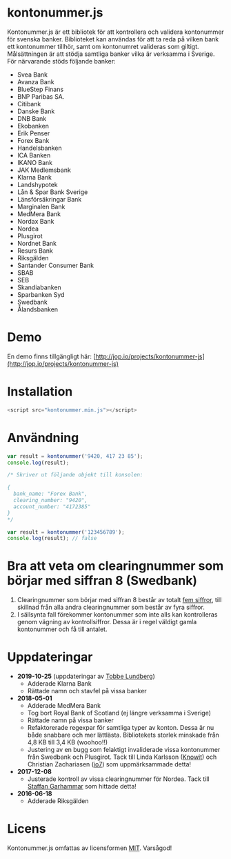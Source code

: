 # kontonummer.js
Kontonummer.js är ett bibliotek för att kontrollera och validera kontonummer för svenska banker. Biblioteket kan användas för att ta reda på vilken bank ett kontonummer tillhör, samt om kontonumret valideras som giltigt. Målsättningen är att stödja samtliga banker vilka är verksamma i Sverige. För närvarande stöds följande banker:
* Svea Bank
* Avanza Bank
* BlueStep Finans
* BNP Paribas SA.
* Citibank
* Danske Bank
* DNB Bank
* Ekobanken
* Erik Penser
* Forex Bank
* Handelsbanken
* ICA Banken
* IKANO Bank
* JAK Medlemsbank
* Klarna Bank
* Landshypotek
* Lån & Spar Bank Sverige
* Länsförsäkringar Bank
* Marginalen Bank
* MedMera Bank
* Nordax Bank
* Nordea
* Plusgirot
* Nordnet Bank
* Resurs Bank
* Riksgälden
* Santander Consumer Bank
* SBAB
* SEB
* Skandiabanken
* Sparbanken Syd
* Swedbank
* Ålandsbanken

# Demo
En demo finns tillgängligt här: [http://jop.io/projects/kontonummer-js](http://jop.io/projects/kontonummer-js)

# Installation
```javascript
<script src="kontonummer.min.js"></script>
```

# Användning
```javascript
var result = kontonummer('9420, 417 23 85');
console.log(result);

/* Skriver ut följande objekt till konsolen:

{
  bank_name: "Forex Bank",
  clearing_number: "9420", 
  account_number: "4172385"
}
*/
```
```javascript
var result = kontonummer('123456789');
console.log(result); // false
```

# Bra att veta om clearingnummer som börjar med siffran 8 (Swedbank)
1. Clearingnummer som börjar med siffran 8 består av totalt [fem siffror](https://hjalp.swedbank.se/sidhjalp-internetbanken-privat/ordlista/c-h/index.htm#Clearingnummer), till skillnad från alla andra clearingnummer som består av fyra siffror.
2. I sällsynta fall förekommer kontonummer som inte alls kan kontrolleras genom vägning av kontrollsiffror. Dessa är i regel väldigt gamla kontonummer och få till antalet.

# Uppdateringar
* **2019-10-25** (uppdateringar av [Tobbe Lundberg](https://github.com/Tobbe))
  * Adderade Klarna Bank
  * Rättade namn och stavfel på vissa banker
* **2018-05-01**
  * Adderade MedMera Bank
  * Tog bort Royal Bank of Scotland (ej längre verksamma i Sverige)
  * Rättade namn på vissa banker
  * Refaktorerade regexpar för samtliga typer av konton. Dessa är nu både snabbare och mer lättlästa. Bibliotekets storlek minskade från 4,8 KB till 3,4 KB (woohoo!!)
  * Justering av en bugg som felaktigt invaliderade vissa kontonummer från Swedbank och Plusgirot. Tack till Linda Karlsson ([Knowit](http://www.knowit.se)) och Christian Zachariasen ([io7](http://www.io7.net)) som uppmärksammade detta!
* **2017-12-08**
  * Justerade kontroll av vissa clearingnummer för Nordea. Tack till [Staffan Garhammar](https://garhammar.se) som hittade detta!
* **2016-06-18**
  * Adderade Riksgälden

# Licens
Kontonummer.js omfattas av licensformen [MIT](https://opensource.org/licenses/MIT "The MIT License"). Varsågod!

